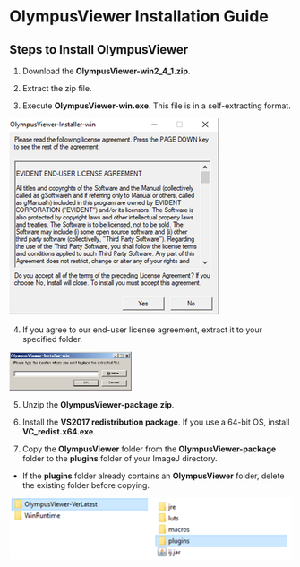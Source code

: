 # OlympusViewer Installation Guide

  

## Steps to Install OlympusViewer

  

1. Download the **OlympusViewer-win2_4_1.zip**.

2. Extract the zip file.

3. Execute **OlympusViewer-win.exe**. This file is in a self-extracting format.
   
![enter image description here](https://raw.githubusercontent.com/evident-imagejplugin/evident-viewer-guide/refs/heads/main/EvidentViewer_Installation_Guide_win_pic_1.png)

4. If you agree to our end-user license agreement, extract it to your specified folder.
   
![enter image description here](https://raw.githubusercontent.com/evident-imagejplugin/evident-viewer-guide/refs/heads/main/EvidentViewer_Installation_Guide_win_pic_2.png)

5. Unzip the **OlympusViewer-package.zip**.

6. Install the **VS2017 redistribution package**. If you use a 64-bit OS, install **VC_redist.x64.exe**.

7. Copy the **OlympusViewer** folder from the **OlympusViewer-package** folder to the **plugins** folder of your ImageJ directory.
- If the **plugins** folder already contains an **OlympusViewer** folder, delete the existing folder before copying.

![enter image description here](https://raw.githubusercontent.com/evident-imagejplugin/evident-viewer-guide/refs/heads/main/EvidentViewer_Installation_Guide_win_pic_3.png)

